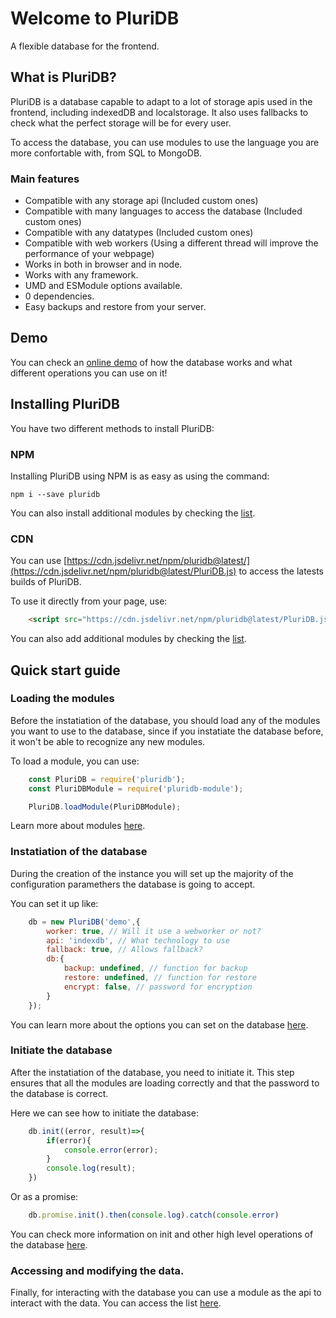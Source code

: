 # Welcome to PluriDB

A flexible database for the frontend.

## What is PluriDB?

PluriDB is a database capable to adapt to a lot of storage apis used in the frontend, including indexedDB and localstorage. It also uses fallbacks to check what the perfect storage will be for every user.

To access the database, you can use modules to use the language you are more confortable with, from SQL to MongoDB.

### Main features
- Compatible with any storage api (Included custom ones)
- Compatible with many languages to access the database (Included custom ones)
- Compatible with any datatypes (Included custom ones)
- Compatible with web workers (Using a different thread will improve the performance of your webpage)
- Works in both in browser and in node.
- Works with any framework.
- UMD and ESModule options available.
- 0 dependencies.
- Easy backups and restore from your server.

## Demo

You can check an [online demo](https://dandimrod.dev/PluriDB/demo/) of how the database works and what different operations you can use on it!

## Installing PluriDB

You have two different methods to install PluriDB:

### NPM

Installing PluriDB using NPM is as easy as using the command:

    npm i --save pluridb

You can also install additional modules by checking the [list](modules.md).

### CDN

You can use [https://cdn.jsdelivr.net/npm/pluridb@latest/](https://cdn.jsdelivr.net/npm/pluridb@latest/PluriDB.js) to access the latests builds of PluriDB.

To use it directly from your page, use:

```html
    <script src="https://cdn.jsdelivr.net/npm/pluridb@latest/PluriDB.js"></script>
```
You can also add additional modules by checking the [list](modules.md).

## Quick start guide

### Loading the modules

Before the instatiation of the database, you should load any of the modules you want to use to the database, since if you instatiate the database before, it won't be able to recognize any new modules.

To load a module, you can use:
```js
    const PluriDB = require('pluridb');
    const PluriDBModule = require('pluridb-module');

    PluriDB.loadModule(PluriDBModule);
```
    

Learn more about modules [here](modules.md).

### Instatiation of the database

During the creation of the instance you will set up the majority of the configuration paramethers the database is going to accept.

You can set it up like:
```js
    db = new PluriDB('demo',{
        worker: true, // Will it use a webworker or not?
        api: 'indexdb', // What technology to use
        fallback: true, // Allows fallback?
        db:{
            backup: undefined, // function for backup
            restore: undefined, // function for restore
            encrypt: false, // password for encryption
        }
    });
```
You can learn more about the options you can set on the database [here](databaseApi.md#new-pluridbdbname-options).

### Initiate the database

After the instatiation of the database, you need to initiate it. This step ensures that all the modules are loading correctly and that the password to the database is correct.

Here we can see how to initiate the database:
```js
    db.init((error, result)=>{
        if(error){
            console.error(error);
        }
        console.log(result);
    })
```
Or as a promise:
```js
    db.promise.init().then(console.log).catch(console.error)
```
You can check more information on init and other high level operations of the database [here](databaseApi.md#dbinitcallback).

### Accessing and modifying the data.

Finally, for interacting with the database you can use a module as the api to interact with the data. You can access the list [here](modules.md#storage-modules).